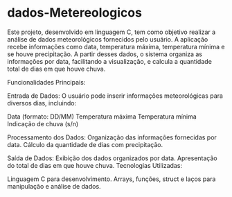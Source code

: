 # dados-Metereologicos
Este projeto, desenvolvido em linguagem C, tem como objetivo realizar a análise de dados meteorológicos fornecidos pelo usuário. A aplicação recebe informações como data, temperatura máxima, temperatura mínima e se houve precipitação. A partir desses dados, o sistema organiza as informações por data, facilitando a visualização, e calcula a quantidade total de dias em que houve chuva.

Funcionalidades Principais:

Entrada de Dados: O usuário pode inserir informações meteorológicas para diversos dias, incluindo:

Data (formato: DD/MM)
Temperatura máxima
Temperatura mínima
Indicação de chuva (s/n)

Processamento dos Dados:
Organização das informações fornecidas por data.
Cálculo da quantidade de dias com precipitação.

Saída de Dados:
Exibição dos dados organizados por data.
Apresentação do total de dias em que houve chuva.
Tecnologias Utilizadas:

Linguagem C para desenvolvimento.
Arrays, funções, struct e laços para manipulação e análise de dados.
